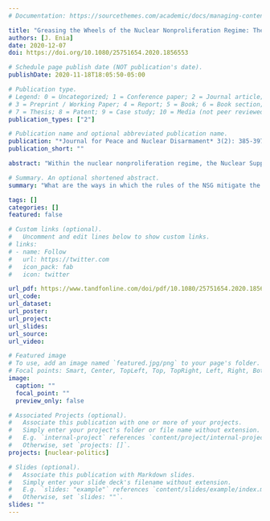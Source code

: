 ```yaml
---
# Documentation: https://sourcethemes.com/academic/docs/managing-content/

title: "Greasing the Wheels of the Nuclear Nonproliferation Regime: The Political Economy of Nuclear Suppliers Group Rules"
authors: [J. Enia]
date: 2020-12-07
doi: https://doi.org/10.1080/25751654.2020.1856553

# Schedule page publish date (NOT publication's date).
publishDate: 2020-11-18T18:05:50-05:00

# Publication type.
# Legend: 0 = Uncategorized; 1 = Conference paper; 2 = Journal article;
# 3 = Preprint / Working Paper; 4 = Report; 5 = Book; 6 = Book section;
# 7 = Thesis; 8 = Patent; 9 = Case study; 10 = Media (not peer reviewed)
publication_types: ["2"]

# Publication name and optional abbreviated publication name.
publication: "*Journal for Peace and Nuclear Disarmament* 3(2): 385-397"
publication_short: ""

abstract: "Within the nuclear nonproliferation regime, the Nuclear Suppliers Group (NSG) is an important, but relatively underexplored, topic. Given the voluntary limitations member states have agreed to accept since 1974, the rules of the NSG must provide some benefit to the parties involved. This paper employs a political economy lens and explores these benefits through the language of transaction costs. What are the ways in which the rules of the NSG mitigate the transaction cost problems associated with cooperation and coordination in the international system? How have these rules evolved over time to keep pace with changes in transaction costs? In wrestling with these questions, this paper explores one of the major institutions of the nonproliferation regime and lends further credence to the argument that the efficacy of the regime cannot be measured by looking solely at the Nuclear Nonproliferation Treaty (NPT)."

# Summary. An optional shortened abstract.
summary: "What are the ways in which the rules of the NSG mitigate the transaction cost problems associated with cooperation and coordination in the international system?"

tags: []
categories: []
featured: false

# Custom links (optional).
#   Uncomment and edit lines below to show custom links.
# links:
# - name: Follow
#   url: https://twitter.com
#   icon_pack: fab
#   icon: twitter

url_pdf: https://www.tandfonline.com/doi/pdf/10.1080/25751654.2020.1856553?needAccess=true
url_code:
url_dataset:
url_poster:
url_project:
url_slides:
url_source: 
url_video:

# Featured image
# To use, add an image named `featured.jpg/png` to your page's folder. 
# Focal points: Smart, Center, TopLeft, Top, TopRight, Left, Right, BottomLeft, Bottom, BottomRight.
image:
  caption: ""
  focal_point: ""
  preview_only: false

# Associated Projects (optional).
#   Associate this publication with one or more of your projects.
#   Simply enter your project's folder or file name without extension.
#   E.g. `internal-project` references `content/project/internal-project/index.md`.
#   Otherwise, set `projects: []`.
projects: [nuclear-politics]

# Slides (optional).
#   Associate this publication with Markdown slides.
#   Simply enter your slide deck's filename without extension.
#   E.g. `slides: "example"` references `content/slides/example/index.md`.
#   Otherwise, set `slides: ""`.
slides: ""
---
```

